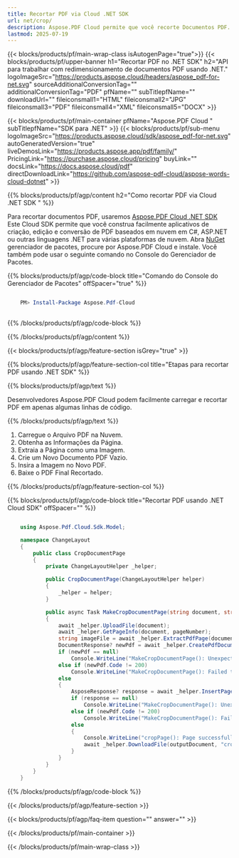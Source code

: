 ```yaml
---
title: Recortar PDF via Cloud .NET SDK
url: net/crop/
description: Aspose.PDF Cloud permite que você recorte Documentos PDF. Verifique o código-fonte .NET para recortar arquivo PDF.
lastmod: 2025-07-19
---
```


{{< blocks/products/pf/main-wrap-class isAutogenPage="true">}}
{{< blocks/products/pf/upper-banner h1="Recortar PDF no .NET SDK" h2="API para trabalhar com redimensionamento de documentos PDF usando .NET." logoImageSrc="https://products.aspose.cloud/headers/aspose_pdf-for-net.svg" sourceAdditionalConversionTag="" additionalConversionTag="PDF" pfName="" subTitlepfName="" downloadUrl="" fileiconsmall1="HTML" fileiconsmall2="JPG" fileiconsmall3="PDF" fileiconsmall4="XML" fileiconsmall5="DOCX" >}}

{{< blocks/products/pf/main-container pfName="Aspose.PDF Cloud " subTitlepfName="SDK para .NET" >}}
{{< blocks/products/pf/sub-menu logoImageSrc="https://products.aspose.cloud/sdk/aspose_pdf-for-net.svg"
autoGeneratedVersion="true"
liveDemosLink="https://products.aspose.app/pdf/family/" PricingLink="https://purchase.aspose.cloud/pricing" buyLink="" docsLink="https://docs.aspose.cloud/pdf"  directDownloadLink="https://github.com/aspose-pdf-cloud/aspose-words-cloud-dotnet" >}}

{{% blocks/products/pf/agp/content h2="Como recortar PDF via Cloud .NET SDK " %}}

Para recortar documentos PDF, usaremos
[Aspose.PDF Cloud .NET SDK](https://products.aspose.cloud/pdf/net/)
Este Cloud SDK permite que você construa facilmente aplicativos de criação, edição e conversão de PDF baseados em nuvem em C#, ASP.NET ou outras linguagens .NET para várias plataformas de nuvem. Abra
[NuGet](https://www.nuget.org/packages/Aspose.Pdf-Cloud)
gerenciador de pacotes, procure por
Aspose.PDF Cloud
e instale. Você também pode usar o seguinte comando no Console do Gerenciador de Pacotes.

{{% blocks/products/pf/agp/code-block title="Comando do Console do Gerenciador de Pacotes" offSpacer="true" %}}

```powershell

    PM> Install-Package Aspose.Pdf-Cloud
     
```

{{% /blocks/products/pf/agp/code-block %}}

{{% /blocks/products/pf/agp/content %}}

{{< blocks/products/pf/agp/feature-section isGrey="true" >}}

{{% blocks/products/pf/agp/feature-section-col title="Etapas para recortar PDF usando .NET SDK" %}}

{{% blocks/products/pf/agp/text %}}

Desenvolvedores Aspose.PDF Cloud podem facilmente carregar e recortar PDF em apenas algumas linhas de código.

{{% /blocks/products/pf/agp/text %}}

1. Carregue o Arquivo PDF na Nuvem.
2. Obtenha as Informações da Página.
3. Extraia a Página como uma Imagem.
4. Crie um Novo Documento PDF Vazio.
5. Insira a Imagem no Novo PDF.
6. Baixe o PDF Final Recortado.

{{% /blocks/products/pf/agp/feature-section-col %}}

{{% blocks/products/pf/agp/code-block title="Recortar PDF usando .NET Cloud SDK" offSpacer="" %}}

```cs

    using Aspose.Pdf.Cloud.Sdk.Model;

    namespace ChangeLayout
    {
        public class CropDocumentPage
        {
            private ChangeLayoutHelper _helper;

            public CropDocumentPage(ChangeLayoutHelper helper)
            {
                _helper = helper;
            }

            public async Task MakeCropDocumentPage(string document, string outputDocument, int pageNumber, int llx, int lly, int width, int height)
            {
                await _helper.UploadFile(document);
                await _helper.GetPageInfo(document, pageNumber);
                string imageFile = await _helper.ExtractPdfPage(document, pageNumber, _helper.config.CROP_PAGE_WIDTH, _helper.config.CROP_PAGE_HEIGHT);
                DocumentResponse? newPdf = await _helper.CreatePdfDocument(outputDocument, width, height);
                if (newPdf == null)
                    Console.WriteLine("MakeCropDocumentPage(): Unexpected error - new document is NULL");
                else if (newPdf.Code != 200)
                    Console.WriteLine("MakeCropDocumentPage(): Failed to create new PDF document!");
                else
                {
                    AsposeResponse? response = await _helper.InsertPageAsImage(outputDocument, imageFile, llx, lly);
                    if (response == null)
                        Console.WriteLine("MakeCropDocumentPage(): Unexpected error - insert image return NULL");
                    else if (newPdf.Code != 200)
                        Console.WriteLine("MakeCropDocumentPage(): Failed to insert image to the new PDF document!");
                    else
                    {
                        Console.WriteLine("cropPage(): Page successfully cropped.");
                        await _helper.DownloadFile(outputDocument, "cropped_");
                    }
                }
            }
        }
    }
```

{{% /blocks/products/pf/agp/code-block %}}

{{< /blocks/products/pf/agp/feature-section >}}

{{< blocks/products/pf/agp/faq-item question="" answer="" >}}

{{< /blocks/products/pf/main-container >}}

{{< /blocks/products/pf/main-wrap-class >}}

